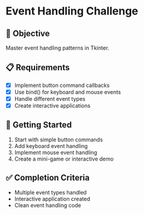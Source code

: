 # Event Handling Challenge

## 🎯 Objective
Master event handling patterns in Tkinter.

## 📋 Requirements
- [x] Implement button command callbacks
- [x] Use bind() for keyboard and mouse events
- [x] Handle different event types
- [x] Create interactive applications

## 🚀 Getting Started
1. Start with simple button commands
2. Add keyboard event handling
3. Implement mouse event handling
4. Create a mini-game or interactive demo

## ✅ Completion Criteria
- Multiple event types handled
- Interactive application created
- Clean event handling code
